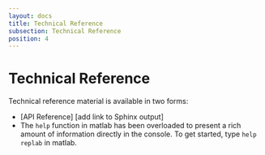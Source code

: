 ```yaml
---
layout: docs
title: Technical Reference
subsection: Technical Reference
position: 4
---
```


# Technical Reference

Technical reference material is available in two forms:

 - [API Reference] [add link to Sphinx output]
 - The `help` function in matlab has been overloaded to present a rich amount of information directly in the console. To get started, type `help replab` in matlab.
